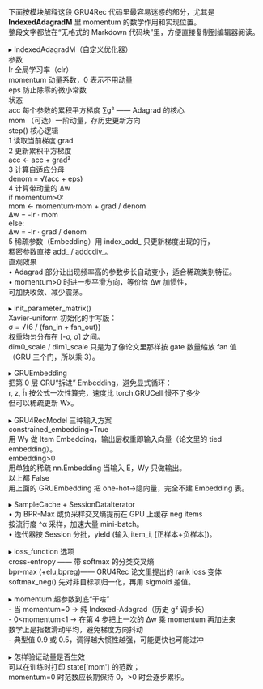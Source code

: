 下面按模块解释这段 GRU4Rec 代码里最容易迷惑的部分，尤其是 **IndexedAdagradM** 里 momentum 的数学作用和实现位置。  
整段文字都放在“无格式的 Markdown 代码块”里，方便直接复制到编辑器阅读。  


  ▸ IndexedAdagradM（自定义优化器）  
    参数  
      lr         全局学习率（clr）  
      momentum   动量系数，0 表示不用动量  
      eps        防止除零的微小常数  
    状态  
      acc   每个参数的累积平方梯度 ∑g² —— Adagrad 的核心  
      mom   （可选）一阶动量，存历史更新方向  
    step() 核心逻辑  
      1 读取当前梯度 grad  
      2 更新累积平方梯度  
         acc ← acc + grad²  
      3 计算自适应分母  
         denom = √(acc + eps)  
      4 计算带动量的 Δw  
         if momentum>0:  
           mom ← momentum·mom + grad / denom  
           Δw = -lr · mom  
         else:  
           Δw = -lr · grad / denom  
      5 稀疏参数（Embedding）用 index_add_ 只更新梯度出现的行，  
        稠密参数直接 add_ / addcdiv_。  
    直观效果  
      • Adagrad 部分让出现频率高的参数步长自动变小，适合稀疏类别特征。  
      • momentum>0 时进一步平滑方向，等价给 Δw 加惯性，  
        可加快收敛、减少震荡。  

  ▸ init_parameter_matrix()  
    Xavier-uniform 初始化的手写版：  
      σ = √(6 / (fan_in + fan_out))  
      权重均匀分布在 [-σ, σ] 之间。  
    dim0_scale / dim1_scale 只是为了像论文里那样按 gate 数量缩放 fan 值  
    （GRU 三个门，所以乘 3）。  

  ▸ GRUEmbedding  
    把第 0 层 GRU“拆进” Embedding，避免显式循环：  
      r, z, h̃ 按公式一次性算完，速度比 torch.GRUCell 慢不了多少  
      但可以稀疏更新 Wx。  

  ▸ GRU4RecModel 三种输入方案  
      constrained_embedding=True  
        用 Wy 做 Item Embedding，输出层权重即输入向量（论文里的 tied embedding）。  
      embedding>0  
        用单独的稀疏 nn.Embedding 当输入 E，Wy 只做输出。  
      以上都 False  
        用上面的 GRUEmbedding 把 one-hot→隐向量，完全不建 Embedding 表。  

  ▸ SampleCache + SessionDataIterator  
    • 为 BPR-Max 或负采样交叉熵提前在 GPU 上缓存 neg items  
      按流行度 ^α 采样，加速大量 mini-batch。  
    • 迭代器按 Session 分批，yield (输入 item_i, [正样本+负样本])。  

  ▸ loss_function 选项  
      cross-entropy       —— 带 softmax 的分类交叉熵  
      bpr-max (+elu,bpreg)—— GRU4Rec 论文里提出的 rank loss 变体  
                             softmax_neg() 先对非目标项归一化，再用 sigmoid 差值。  

  ▸ momentum 超参数到底“干啥”  
      - 当 momentum=0   → 纯 Indexed-Adagrad（历史 g² 调步长）  
      - 0<momentum<1   → 在第 4 步把上一次的 Δw 乘 momentum 再加进来  
                         数学上是指数滑动平均，避免梯度方向抖动  
      - 典型值 0.9 或 0.5，调得越大惯性越强，可能更快也可能过冲  

  ▸ 怎样验证动量是否生效  
      可以在训练时打印 state['mom'] 的范数；  
      momentum=0 时范数应长期保持 0，>0 时会逐步累积。  